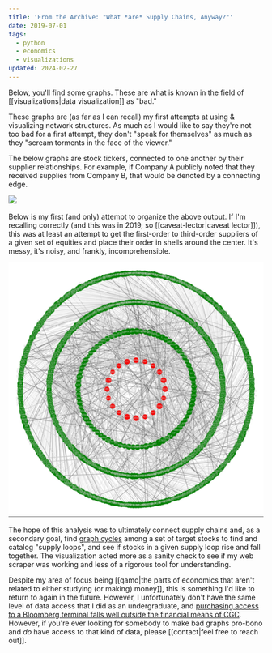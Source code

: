 ```yaml
---
title: 'From the Archive: "What *are* Supply Chains, Anyway?"'
date: 2019-07-01
tags:
  - python
  - economics
  - visualizations
updated: 2024-02-27
---
```

Below, you'll find some graphs. These are what is known in the field of [[visualizations|data visualization]] as "bad."

These graphs are (as far as I can recall) my first attempts at using & visualizing network structures. As much as I would like to say they're not too bad for a first attempt, they don't "speak for themselves" as much as they "scream torments in the face of the viewer."

The below graphs are stock tickers, connected to one another by their supplier relationships. For example, if Company A publicly noted that they received supplies from Company B, that would be denoted by a connecting edge.

![](assets/messy-graph.svg)

Below is my first (and only) attempt to organize the above output. If I'm recalling correctly (and this was in 2019, so [[caveat-lector|caveat lector]]), this was at least an attempt to get the first-order to third-order suppliers of a given set of equities and place their order in shells around the center. It's messy, it's noisy, and frankly, incomprehensible.

![](assets/circle-graph.png)

The hope of this analysis was to ultimately connect supply chains and, as a secondary goal, find [graph cycles](https://neopythonic.blogspot.com/2009/01/detecting-cycles-in-directed-graph.html) among a set of target stocks to find and catalog "supply loops", and see if stocks in a given supply loop rise and fall together. The visualization acted more as a sanity check to see if my web scraper was working and less of a rigorous tool for understanding.

Despite my area of focus being [[qamo|the parts of economics that aren't related to either studying (or making) money]], this is something I'd like to return to again in the future. However, I unfortunately don't have the same level of data access that I did as an undergraduate, and [purchasing access to a Bloomberg terminal falls well outside the financial means of CGC](https://arc.net/l/quote/fwsjojws). However, if you're ever looking for somebody to make bad graphs pro-bono and *do* have access to that kind of data, please [[contact|feel free to reach out]].